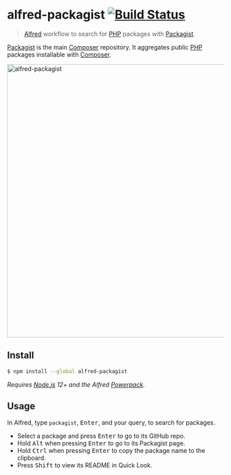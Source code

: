 # alfred-packagist [![Build Status](https://badgen.net/github/checks/vinkla/alfred-packagist?label=build&icon=github)](https://github.com/vinkla/alfred-packagist/actions)

> [Alfred](https://www.alfredapp.com) workflow to search for [PHP](https://secure.php.net) packages with [Packagist](https://packagist.org).

[Packagist](https://packagist.org) is the main [Composer](https://getcomposer.org) repository. It aggregates public [PHP](https://secure.php.net) packages installable with [Composer](https://getcomposer.org).

[<img alt="alfred-packagist" src="https://user-images.githubusercontent.com/499192/109269690-24120200-780d-11eb-9acd-fa532fd6258a.png" width="634">](https://packagist.org)

## Install

```sh
$ npm install --global alfred-packagist
```

*Requires [Node.js](https://nodejs.org) 12+ and the Alfred [Powerpack](https://www.alfredapp.com/powerpack).*

## Usage

In Alfred, type `packagist`, <kbd>Enter</kbd>, and your query, to search for packages.

- Select a package and press <kbd>Enter</kbd> to go to its GitHub repo.<br>
- Hold <kbd>Alt</kbd> when pressing <kbd>Enter</kbd> to go to its Packagist page.<br>
- Hold <kbd>Ctrl</kbd> when pressing <kbd>Enter</kbd> to copy the package name to the clipboard.
- Press <kbd>Shift</kbd> to view its README in Quick Look.
